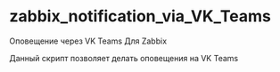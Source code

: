 # zabbix_notification_via_VK_Teams
Оповещение через VK Teams Для Zabbix

Данный скрипт позволяет делать оповещения на VK Teams

